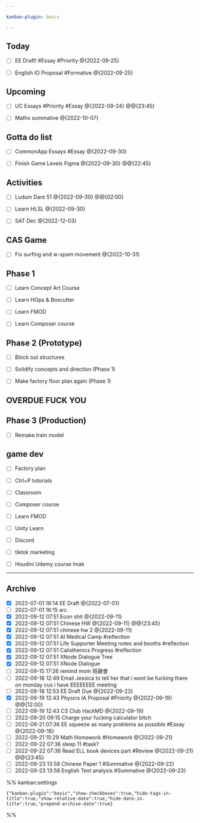 ```yaml
---

kanban-plugin: basic

---
```


## Today

- [ ] EE Draft! #Essay  #Priority @{2022-09-25}
- [ ] English IO Proposal #Formative @{2022-09-25}


## Upcoming

- [ ] UC Essays #Priority #Essay  @{2022-09-24} @@{23:45}
- [ ] Maths summative @{2022-10-07}


## Gotta do list

- [ ] CommonApp Essays #Essay  @{2022-09-30}
- [ ] Finish Game Levels Figma @{2022-09-30} @@{22:45}


## Activities

- [ ] Ludum Dare 51 @{2022-09-30} @@{02:00}
- [ ] Learn HLSL @{2022-09-30}
- [ ] SAT Dec @{2022-12-03}


## CAS Game

- [ ] Fix surfing and w-spam movement @{2022-10-31}


## Phase 1

- [ ] Learn Concept Art Course
- [ ] Learn HOps & Boxcutter
- [ ] Learn FMOD
- [ ] Learn Composer course


## Phase 2 (Prototype)

- [ ] Block out structures
- [ ] Solidify concepts and direction (Phase 1)
- [ ] Make factory floor plan again (Phase 1)


## OVERDUE FUCK YOU



## Phase 3 (Production)

- [ ] Remake train model


## game dev

- [ ] Factory plan
- [ ] Ctrl+P tutorials
- [ ] Classroom
- [ ] Composer course
- [ ] Learn FMOD
- [ ] Unity Learn
- [ ] Discord
- [ ] tiktok marketing
- [ ] Houdini Udemy course lmak


***

## Archive

- [x] 2022-07-01 16:14 EE Draft @{2022-07-01}
- [ ] 2022-07-01 16:15 arc
- [x] 2022-09-12 07:51 Econ shit @{2022-09-11}
- [x] 2022-09-12 07:51 Chinese HW @{2022-09-11} @@{23:45}
- [x] 2022-09-12 07:51 chinese hw 2 @{2022-09-11}
- [x] 2022-09-12 07:51 AI Medical Camp #reflection
- [x] 2022-09-12 07:51 Life Supporter Meeting notes and booths #reflection
- [x] 2022-09-12 07:51 Calisthenics Progress #reflection
- [x] 2022-09-12 07:51 XNode Dialogue Tree
- [x] 2022-09-12 07:51 XNode Dialogue
- [ ] 2022-09-15 17:26 remind mom 班親會
- [ ] 2022-09-18 12:49 Email Jessica to tell her that i wont be fucking there on monday cus i have EEEEEEEE meeting
- [ ] 2022-09-18 12:53 EE Draft Due @{2022-09-23}
- [x] 2022-09-19 12:43 Physics IA Proposal #Priority  @{2022-09-19} @@{12:00}
- [ ] 2022-09-19 12:43 CS Club HackMD @{2022-09-19}
- [ ] 2022-09-20 09:15 Charge your fucking calculator bitch
- [ ] 2022-09-21 07:36 EE squeeze as many problems as possible #Essay    @{2022-09-18}
- [ ] 2022-09-21 15:29 Math Homework #Homework @{2022-09-21}
- [ ] 2022-09-22 07:36 sleep 11 #task?
- [ ] 2022-09-22 07:36 Read ELL book devices part #Review @{2022-09-21} @@{23:45}
- [ ] 2022-09-23 13:58 Chinese Paper 1 #Summative  @{2022-09-22}
- [ ] 2022-09-23 13:58 English Text analysis #Summative @{2022-09-23}

%% kanban:settings
```
{"kanban-plugin":"basic","show-checkboxes":true,"hide-tags-in-title":true,"show-relative-date":true,"hide-date-in-title":true,"prepend-archive-date":true}
```
%%